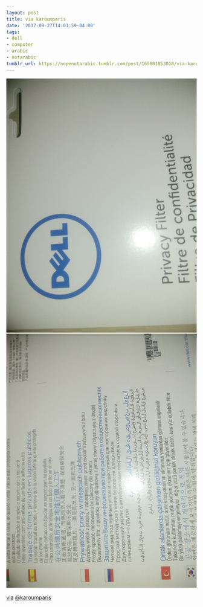 ```yaml
---
layout: post
title: via karoumparis
date: '2017-09-27T14:01:59-04:00'
tags:
- dell
- computer
- arabic
- notarabic
tumblr_url: https://nopenotarabic.tumblr.com/post/165801853018/via-karoumparis
---
```

 ![](/tumblr_files/tumblr_owya3byCkU1tz29g7o1_1280.png)  
 ![](/tumblr_files/tumblr_owya3byCkU1tz29g7o2_1280.png)  
  

[via](https://twitter.com/karoumparis/status/913027956049633280) [@karoumparis](https://twitter.com/karoumparis)

